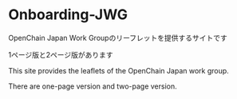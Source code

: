 # Onboarding-JWG

OpenChain Japan Work Groupのリーフレットを提供するサイトです

1ページ版と2ページ版があります

This site provides the leaflets of the OpenChain Japan work group.

There are one-page version and two-page version.
